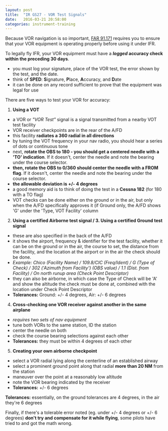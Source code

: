 ```yaml
---
layout: post
title:  "IR GS27 - VOR Test Signals"
date:   2016-03-21 20:58:00
categories: instrument-training
---
```


Because VOR navigation is so important, [FAR 91.171][far-171] requires you to ensure that your VOR equipment is operating properly before using it under IFR.

To legally fly IFR, your VOR equipment must have a ***logged* accuracy check within the preceding 30 days**.

 - you must log your signature, place of the VOR test, the error shown by the test, and the date.
 - think of **SPED**: **S**ignature, **P**lace, **A**ccuracy, and **D**ate
 - it can be done on any record sufficient to prove that the equipment was legal for use

There are five ways to test your VOR for accuracy:

 1. **Using a VOT**
   - a VOR or *"VOR Test"* signal is a signal transmitted from a nearby VOT test facility
   - VOR receiver checkpoints are in the rear of the A/FD
   - this facility **radiates a 360 radial in all directions**
   - by tuning the VOT frequency in your nav radio, you should hear a series of dots or continuous tone
   - next, **rotate the OBS to 180 - you should get a centered needle with a 'TO' indication**. If it doesn't, center the needle and note the bearing under the course selector.
   - **then, rotate the OBS to 0/360 should center the needle with a FROM flag**. If it doesn't, center the needle and note the bearing under the course selector.
   - **the allowable deviation is +/- 4 degrees**
   - a good memory aid is to think of doing the test in a **Cessna 182** (for 180 with a TO flag)
   - VOT checks can be done either on the ground or in the air, but only when the A/FD specifically approves it (if Ground only, the A/FD shows 'G' under the 'Type, VOT Facility' column
 2. **Using a certified Airborne test signal / 3. Using a certified Ground test signal**
   - these are also specified in the back of the A/FD
   - it shows the airport, frequency & identifier for the test facility, whether it can be on the ground or in the air, the course to set, the distance from the facility, and the location at the airport or in the air the check should be done.
   - *Example: Chico (Facility Name) / 109.8/CIC (Freq/Ident) / G (Type of Check) / 302 ('Azimuth from Facility') (OBS value) / 1.1 (Dist. from Facility) / On north runup area (Check Point Descriptor)*
   - they can also be airborne, in which case the Type of Check will be 'A' and show the altitude the check must be done at, combined with the location under Check Point Descriptor
   - **Tolerances:** Ground: +/- 4 degrees, Air: +/- 6 degrees

 4. **Cross-checking one VOR receiver against another in the same airplane**
   - *requires two sets of nav equipment*
   - tune both VORs to the same station, ID the station
   - center the needle on both
   - check the course bearing selections against each other
   - **Tolerances:** they must be within 4 degrees of each other

 5. **Creating your own airborne checkpoint**
   - select a VOR radial lying along the centerline of an established airway
   - select a prominent ground point along that radial **more than 20 NM** from the station
   - maneuver over the point at a reasonably low altitude
   - note the VOR bearing indicated by the receiver
   - **Tolerances:** +/- 6 degrees

**Tolerances:** essentially, on the ground tolerances are 4 degrees, in the air they're 6 degrees

Finally, if there's a tolerable error noted (eg. under +/- 4 degrees or +/- 6 degrees) **don't try and compensate for it while flying**, some pilots have tried to and got the math wrong.

[far-171]: http://rgl.faa.gov/Regulatory_and_Guidance_Library/rgFAR.nsf/0/92b0831bac15c193852566cf0061999e!OpenDocument
